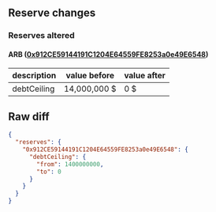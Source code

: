 ## Reserve changes

### Reserves altered

#### ARB ([0x912CE59144191C1204E64559FE8253a0e49E6548](https://arbiscan.io/address/0x912CE59144191C1204E64559FE8253a0e49E6548))

| description | value before | value after |
| --- | --- | --- |
| debtCeiling | 14,000,000 $ | 0 $ |


## Raw diff

```json
{
  "reserves": {
    "0x912CE59144191C1204E64559FE8253a0e49E6548": {
      "debtCeiling": {
        "from": 1400000000,
        "to": 0
      }
    }
  }
}
```